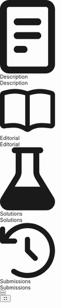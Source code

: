<div id="49bf04b5-ae55-d23c-a8bf-83ecfe846f3d" dir="ltr1" data-layout-path="/ts0" class="flexlayout__tabset flexlayout__tabset-active" style="left: 0px; top: 0px; width: 493px; height: 198.359px; position: absolute;"><div class="flexlayout__tabset_tabbar_outer flexlayout__tabset_tabbar_outer_top flexlayout__tabset-selected flexlayout__tabset_tabbar_hover_show_toolbar" data-layout-path="/ts0/tabstrip" id="description_tabbar_outer" style="height: 35.9943px;"><div class="flexlayout__tabset_tabbar_inner flexlayout__tabset_tabbar_inner_top"><div class="flexlayout__tabset_tabbar_inner_tab_container flexlayout__tabset_tabbar_inner_tab_container_top" style="left: 0px;"><div data-layout-path="/ts0/tb0" class="flexlayout__tab_button flexlayout__tab_button_top flexlayout__tab_button--selected"><div class="flexlayout__tab_button_content"><div class="relative flex items-center gap-1 overflow-hidden text-sm capitalize" id="description_tab" style="max-width: 150px;"><div class="relative text-[14px] leading-[normal] p-[1px] before:block before:h-3.5 before:w-3.5 text-sd-blue-500"><svg aria-hidden="true" focusable="false" data-prefix="far" data-icon="memo" class="svg-inline--fa fa-memo absolute left-1/2 top-1/2 -translate-x-1/2 -translate-y-1/2" role="img" xmlns="http://www.w3.org/2000/svg" viewBox="0 0 384 512"><path fill="currentColor" d="M64 48c-8.8 0-16 7.2-16 16V448c0 8.8 7.2 16 16 16H320c8.8 0 16-7.2 16-16V64c0-8.8-7.2-16-16-16H64zM0 64C0 28.7 28.7 0 64 0H320c35.3 0 64 28.7 64 64V448c0 35.3-28.7 64-64 64H64c-35.3 0-64-28.7-64-64V64zm120 64H264c13.3 0 24 10.7 24 24s-10.7 24-24 24H120c-13.3 0-24-10.7-24-24s10.7-24 24-24zm0 96H264c13.3 0 24 10.7 24 24s-10.7 24-24 24H120c-13.3 0-24-10.7-24-24s10.7-24 24-24zm0 96h48c13.3 0 24 10.7 24 24s-10.7 24-24 24H120c-13.3 0-24-10.7-24-24s10.7-24 24-24z"></path></svg></div><div class="relative"><div class="medium whitespace-nowrap font-medium">Description</div><div class="normal absolute left-0 top-0 whitespace-nowrap font-normal">Description</div></div></div></div></div><div class="flexlayout__tabset_tab_divider"></div><div data-layout-path="/ts0/tb1" class="flexlayout__tab_button flexlayout__tab_button_top flexlayout__tab_button--unselected"><div class="flexlayout__tab_button_content"><div class="relative flex items-center gap-1 overflow-hidden text-sm capitalize" id="editorial_tab" style="max-width: 150px;"><div class="relative text-[14px] leading-[normal] p-[1px] before:block before:h-3.5 before:w-3.5 text-sd-yellow-500"><svg aria-hidden="true" focusable="false" data-prefix="far" data-icon="book-open" class="svg-inline--fa fa-book-open absolute left-1/2 top-1/2 -translate-x-1/2 -translate-y-1/2" role="img" xmlns="http://www.w3.org/2000/svg" viewBox="0 0 576 512"><path fill="currentColor" d="M156 32C100.6 32 48.8 46.6 27.1 53.6C10.3 59 0 74.5 0 91.1V403.5c0 26.1 24 44.2 48 40.2c19.8-3.3 54.8-7.7 100-7.7c54 0 97.5 25.5 112.5 35.6c7.5 5 16.8 8.4 27 8.4c11.5 0 21.6-4.2 29.3-9.9C330.2 460.3 369.1 436 428 436c47.7 0 80.5 4 99 7.2c23.9 4.1 49-13.8 49-40.6V91.1c0-16.5-10.3-32.1-27.1-37.5C527.2 46.6 475.4 32 420 32c-36.8 0-71.8 6.4-97.4 12.7c-12.8 3.2-23.5 6.3-30.9 8.7c-1.3 .4-2.6 .8-3.7 1.2c-1.1-.4-2.4-.8-3.7-1.2c-7.5-2.4-18.1-5.5-30.9-8.7C227.8 38.4 192.8 32 156 32zM264 97.3V417.9C238 404.2 196.8 388 148 388c-42.9 0-77.4 3.7-100 7.1V97.3C70.3 90.6 112.4 80 156 80c31.6 0 62.6 5.6 85.9 11.3c8.6 2.1 16.1 4.2 22.1 6zm48 319.2V97.3c6-1.8 13.5-3.9 22.1-6C357.4 85.6 388.4 80 420 80c43.6 0 85.7 10.6 108 17.3V394.7c-21.7-3.3-54.9-6.7-100-6.7c-51.4 0-90.8 15-116 28.6z"></path></svg></div><div class="relative"><div class="medium whitespace-nowrap font-medium">Editorial</div><div class="normal absolute left-0 top-0 whitespace-nowrap font-normal">Editorial</div></div></div></div></div><div class="flexlayout__tabset_tab_divider"></div><div data-layout-path="/ts0/tb2" class="flexlayout__tab_button flexlayout__tab_button_top flexlayout__tab_button--unselected"><div class="flexlayout__tab_button_content"><div class="relative flex items-center gap-1 overflow-hidden text-sm capitalize" id="solutions_tab" style="max-width: 150px;"><div class="relative text-[14px] leading-[normal] p-[1px] before:block before:h-3.5 before:w-3.5 text-sd-blue-500"><svg aria-hidden="true" focusable="false" data-prefix="far" data-icon="flask" class="svg-inline--fa fa-flask absolute left-1/2 top-1/2 -translate-x-1/2 -translate-y-1/2" role="img" xmlns="http://www.w3.org/2000/svg" viewBox="0 0 448 512"><path fill="currentColor" d="M176 196.8c0 20.7-5.8 41-16.6 58.7L119.7 320H328.3l-39.7-64.5c-10.9-17.7-16.6-38-16.6-58.7V48H176V196.8zM320 48V196.8c0 11.8 3.3 23.5 9.5 33.5L437.7 406.2c6.7 10.9 10.3 23.5 10.3 36.4c0 38.3-31.1 69.4-69.4 69.4H69.4C31.1 512 0 480.9 0 442.6c0-12.8 3.6-25.4 10.3-36.4L118.5 230.4c6.2-10.1 9.5-21.7 9.5-33.5V48h-8c-13.3 0-24-10.7-24-24s10.7-24 24-24h40H288h40c13.3 0 24 10.7 24 24s-10.7 24-24 24h-8z"></path></svg></div><div class="relative"><div class="medium whitespace-nowrap font-medium">Solutions</div><div class="normal absolute left-0 top-0 whitespace-nowrap font-normal">Solutions</div></div></div></div></div><div class="flexlayout__tabset_tab_divider"></div><div data-layout-path="/ts0/tb3" class="flexlayout__tab_button flexlayout__tab_button_top flexlayout__tab_button--unselected"><div class="flexlayout__tab_button_content"><div class="relative flex items-center gap-1 overflow-hidden text-sm capitalize" id="submissions_tab" style="max-width: 150px;"><div class="relative text-[14px] leading-[normal] p-[1px] before:block before:h-3.5 before:w-3.5 text-sd-blue-500"><svg aria-hidden="true" focusable="false" data-prefix="far" data-icon="clock-rotate-left" class="svg-inline--fa fa-clock-rotate-left absolute left-1/2 top-1/2 -translate-x-1/2 -translate-y-1/2" role="img" xmlns="http://www.w3.org/2000/svg" viewBox="0 0 512 512"><path fill="currentColor" d="M48 106.7V56c0-13.3-10.7-24-24-24S0 42.7 0 56V168c0 13.3 10.7 24 24 24H136c13.3 0 24-10.7 24-24s-10.7-24-24-24H80.7c37-57.8 101.7-96 175.3-96c114.9 0 208 93.1 208 208s-93.1 208-208 208c-42.5 0-81.9-12.7-114.7-34.5c-11-7.3-25.9-4.3-33.3 6.7s-4.3 25.9 6.7 33.3C155.2 496.4 203.8 512 256 512c141.4 0 256-114.6 256-256S397.4 0 256 0C170.3 0 94.4 42.1 48 106.7zM256 128c-13.3 0-24 10.7-24 24V256c0 6.4 2.5 12.5 7 17l72 72c9.4 9.4 24.6 9.4 33.9 0s9.4-24.6 0-33.9l-65-65V152c0-13.3-10.7-24-24-24z"></path></svg></div><div class="relative"><div class="medium whitespace-nowrap font-medium">Submissions</div><div class="normal absolute left-0 top-0 whitespace-nowrap font-normal">Submissions</div></div></div></div></div></div></div><div class="flexlayout__tab_toolbar"><div class="panel-right-btn flex space-x-1"><div data-state="closed"><button class="relative text-sm font-medium transition-colors focus-visible:outline-none focus-visible:ring-1 focus-visible:ring-sd-ring disabled:pointer-events-none disabled:opacity-50 text-sd-foreground hover:text-sd-accent-foreground rounded-sd-md hover:bg-fill-secondary dark:hover:bg-fill-secondary flex h-6 w-6 cursor-pointer items-center justify-center !rounded p-[5px] maximize"><div class="relative text-[14px] leading-[normal] p-[1px] before:block before:h-3.5 before:w-3.5 h-[14px] w-[14px] text-text-secondary dark:text-text-secondary"><svg aria-hidden="true" focusable="false" data-prefix="far" data-icon="expand" class="svg-inline--fa fa-expand absolute left-1/2 top-1/2 -translate-x-1/2 -translate-y-1/2" role="img" xmlns="http://www.w3.org/2000/svg" viewBox="0 0 448 512"><path fill="currentColor" d="M136 32c13.3 0 24 10.7 24 24s-10.7 24-24 24H48v88c0 13.3-10.7 24-24 24s-24-10.7-24-24V56C0 42.7 10.7 32 24 32H136zM0 344c0-13.3 10.7-24 24-24s24 10.7 24 24v88h88c13.3 0 24 10.7 24 24s-10.7 24-24 24H24c-13.3 0-24-10.7-24-24V344zM424 32c13.3 0 24 10.7 24 24V168c0 13.3-10.7 24-24 24s-24-10.7-24-24V80H312c-13.3 0-24-10.7-24-24s10.7-24 24-24H424zM400 344c0-13.3 10.7-24 24-24s24 10.7 24 24V456c0 13.3-10.7 24-24 24H312c-13.3 0-24-10.7-24-24s10.7-24 24-24h88V344z"></path></svg></div></button></div><div data-state="closed"><button class="relative text-sm font-medium transition-colors focus-visible:outline-none focus-visible:ring-1 focus-visible:ring-sd-ring disabled:pointer-events-none disabled:opacity-50 text-sd-foreground hover:text-sd-accent-foreground rounded-sd-md hover:bg-fill-secondary dark:hover:bg-fill-secondary flex h-6 w-6 cursor-pointer items-center justify-center !rounded p-[5px] fold"><div class="relative text-[14px] leading-[normal] p-[1px] before:block before:h-3.5 before:w-3.5 h-[14px] w-[14px] text-text-secondary dark:text-text-secondary"><svg aria-hidden="true" focusable="false" data-prefix="far" data-icon="chevron-left" class="svg-inline--fa fa-chevron-left absolute left-1/2 top-1/2 -translate-x-1/2 -translate-y-1/2" role="img" xmlns="http://www.w3.org/2000/svg" viewBox="0 0 320 512"><path fill="currentColor" d="M15 239c-9.4 9.4-9.4 24.6 0 33.9L207 465c9.4 9.4 24.6 9.4 33.9 0s9.4-24.6 0-33.9L65.9 256 241 81c9.4-9.4 9.4-24.6 0-33.9s-24.6-9.4-33.9 0L15 239z"></path></svg></div></button></div></div><button data-layout-path="/ts0/button/max" title="Maximize tabset" class="flexlayout__tab_toolbar_button flexlayout__tab_toolbar_button-min"><svg xmlns="http://www.w3.org/2000/svg" viewBox="0 0 24 24" fill="var(--color-icon)" style="width: 1em; height: 1em; display: flex; align-items: center;"><path d="M0 0h24v24H0z" fill="none"></path><path stroke="var(--color-icon)" d="M7 14H5v5h5v-2H7v-3zm-2-4h2V7h3V5H5v5zm12 7h-3v2h5v-5h-2v3zM14 5v2h3v3h2V5h-5z"></path></svg></button></div></div><div class="flexlayout__tabset_content"></div></div>
